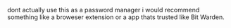 dont actually use this as a password manager i would recommend something like a broweser extension or a app thats trusted like Bit Warden.
